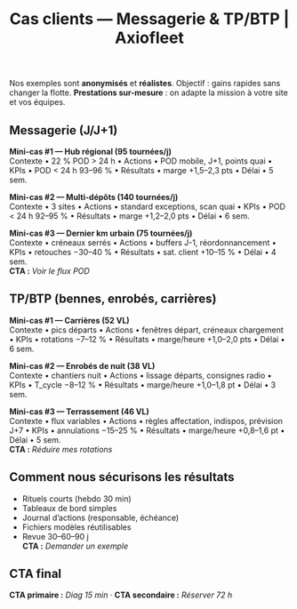 ﻿---
title: 'Cas clients — Messagerie & TP/BTP | Axiofleet'
description: 'Exemples réels : POD < 24 h en messagerie, rotations plus courtes en TP/BTP. Gains mesurés en 3–6 semaines, sans changer la flotte.'
canonical: '/consulting/cas-clients'
h1: 'Cas clients — Messagerie & TP/BTP'
keywords:
  - consulting TRM
  - messagerie J+1
  - BTP bennes
  - audit exploitation transport
  - planification
  - POD
  - rotations chantier
---

Nos exemples sont **anonymisés** et **réalistes**. Objectif : gains rapides sans changer la flotte. **Prestations sur-mesure** : on adapte la mission à votre site et vos équipes.

## Messagerie (J/J+1)
**Mini-cas #1 — Hub régional (95 tournées/j)**  
Contexte • 22 % POD > 24 h • Actions • POD mobile, J+1, points quai • KPIs • POD < 24 h 93–96 % • Résultats • marge +1,5–2,3 pts • Délai • 5 sem.

**Mini-cas #2 — Multi-dépôts (140 tournées/j)**  
Contexte • 3 sites • Actions • standard exceptions, scan quai • KPIs • POD < 24 h 92–95 % • Résultats • marge +1,2–2,0 pts • Délai • 6 sem.

**Mini-cas #3 — Dernier km urbain (75 tournées/j)**  
Contexte • créneaux serrés • Actions • buffers J-1, réordonnancement • KPIs • retouches −30–40 % • Résultats • sat. client +10–15 % • Délai • 4 sem.  
**CTA :** _Voir le flux POD_

## TP/BTP (bennes, enrobés, carrières)
**Mini-cas #1 — Carrières (52 VL)**  
Contexte • pics départs • Actions • fenêtres départ, créneaux chargement • KPIs • rotations −7–12 % • Résultats • marge/heure +1,0–2,0 pts • Délai • 6 sem.

**Mini-cas #2 — Enrobés de nuit (38 VL)**  
Contexte • chantiers nuit • Actions • lissage départs, consignes radio • KPIs • T_cycle −8–12 % • Résultats • marge/heure +1,0–1,8 pt • Délai • 3 sem.

**Mini-cas #3 — Terrassement (46 VL)**  
Contexte • flux variables • Actions • règles affectation, indispos, prévision J+7 • KPIs • annulations −15–25 % • Résultats • marge/heure +0,8–1,6 pt • Délai • 5 sem.  
**CTA :** _Réduire mes rotations_

## Comment nous sécurisons les résultats
- Rituels courts (hebdo 30 min)
- Tableaux de bord simples
- Journal d’actions (responsable, échéance)
- Fichiers modèles réutilisables
- Revue 30–60–90 j  
**CTA :** _Demander un exemple_

## CTA final
**CTA primaire :** _Diag 15 min_ · **CTA secondaire :** _Réserver 72 h_
